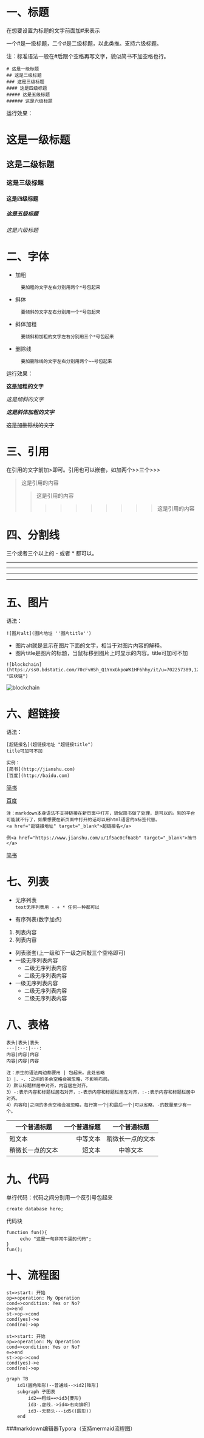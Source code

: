 # 一、标题
在想要设置为标题的文字前面加#来表示

一个#是一级标题，二个#是二级标题，以此类推。支持六级标题。

注：标准语法一般在#后跟个空格再写文字，貌似简书不加空格也行。

```text
# 这是一级标题
## 这是二级标题
### 这是三级标题
#### 这是四级标题
##### 这是五级标题
###### 这是六级标题
```
运行效果：

# 这是一级标题
## 这是二级标题
### 这是三级标题
#### 这是四级标题
##### 这是五级标题
###### 这是六级标题

# 二、字体

* 加粗 

        要加粗的文字左右分别用两个*号包起来

* 斜体 

        要倾斜的文字左右分别用一个*号包起来
* 斜体加粗 

        要倾斜和加粗的文字左右分别用三个*号包起来
* 删除线 

        要加删除线的文字左右分别用两个~~号包起来
 
运行效果：

**这是加粗的文字**

*这是倾斜的文字*

***这是斜体加粗的文字***

~~这是加删除线的文字~~

# 三、引用

在引用的文字前加>即可。引用也可以嵌套，如加两个>>三个>>>

>这是引用的内容
>>这是引用的内容
>>>>>>>>>>这是引用的内容

# 四、分割线

三个或者三个以上的 - 或者 * 都可以。

---
----
***
*****

# 五、图片

语法：
```text
![图片alt](图片地址 ''图片title'')
```

- 图片alt就是显示在图片下面的文字，相当于对图片内容的解释。
- 图片title是图片的标题，当鼠标移到图片上时显示的内容。title可加可不加
```text
![blockchain](https://ss0.bdstatic.com/70cFvHSh_Q1YnxGkpoWK1HF6hhy/it/u=702257389,1274025419&fm=27&gp=0.jpg "区块链")
```
![blockchain](https://ss0.bdstatic.com/70cFvHSh_Q1YnxGkpoWK1HF6hhy/it/u=702257389,1274025419&fm=27&gp=0.jpg "区块链")

# 六、超链接

语法：
```text
[超链接名](超链接地址 "超链接title")
title可加可不加

实例：
[简书](http://jianshu.com)
[百度](http://baidu.com)

```
[简书](http://jianshu.com)

[百度](http://baidu.com)

```
注：markdown本身语法不支持链接在新页面中打开，貌似简书做了处理，是可以的。别的平台可能就不行了，如果想要在新页面中打开的话可以用html语言的a标签代替。
<a href="超链接地址" target="_blank">超链接名</a>

例<a href="https://www.jianshu.com/u/1f5ac0cf6a8b" target="_blank">简书</a>
```

<a href="https://www.jianshu.com/" target="_blank">简书</a>

# 七、列表

* 无序列表  
```text无序列表用 - + * 任何一种都可以```

* 有序列表(数字加点)
   
1. 列表内容
2. 列表内容

*   列表嵌套(上一级和下一级之间敲三个空格即可)
   * 一级无序列表内容
      * 二级无序列表内容
      * 二级无序列表内容
   * 一级无序列表内容
      * 二级无序列表内容
      * 二级无序列表内容

# 八、表格

```text
表头|表头|表头
---|:--:|---:
内容|内容|内容
内容|内容|内容

注：原生的语法两边都要用 | 包起来。此处省略
1）|、-、:之间的多余空格会被忽略，不影响布局。
2）默认标题栏居中对齐，内容居左对齐。
3）-:表示内容和标题栏居右对齐，:-表示内容和标题栏居左对齐，:-:表示内容和标题栏居中对齐。
4）内容和|之间的多余空格会被忽略，每行第一个|和最后一个|可以省略，-的数量至少有一个。

```

 |一个普通标题|一个普通标题|一个普通标题 |
| ------ | ------: |:----: |
| 短文本 | 中等文本 | 稍微长一点的文本 |
| 稍微长一点的文本 | 短文本 | 中等文本 |


# 九、代码

单行代码：代码之间分别用一个反引号包起来

`create database hero;`

代码块

```
function fun(){
     echo "这是一句非常牛逼的代码";
}
fun();
```

# 十、流程图

```flow
st=>start: 开始
op=>operation: My Operation
cond=>condition: Yes or No?
e=>end
st->op->cond
cond(yes)->e
cond(no)->op
```

```flow
st=>start: 开始
op=>operation: My Operation
cond=>condition: Yes or No?
e=>end
st->op->cond
cond(yes)->e
cond(no)->op
```



```mermaid
graph TB
    id1(圆角矩形)--普通线-->id2[矩形]
    subgraph 子图表
        id2==粗线==>id3{菱形}
        id3-.虚线.->id4>右向旗帜]
        id3--无箭头---id5((圆形))
    end
```

###markdown编辑器Typora（支持mermaid流程图）

